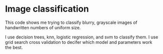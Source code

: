 # Image classification

This code shows me trying to classify blurry, grayscale images of handwritten numbers of uniform size. 

I use decision trees, knn, logistic regression, and svm to classify them. I use grid search cross validation to decifer which model and parameters work the best. 


